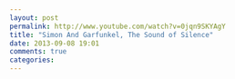 ```yaml
---
layout: post
permalink: http://www.youtube.com/watch?v=0jqn9SKYAgY
title: "Simon And Garfunkel, The Sound of Silence"
date: 2013-09-08 19:01
comments: true
categories: 
---
```

